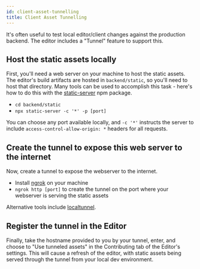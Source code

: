 ```yaml
---
id: client-asset-tunnelling
title: Client Asset Tunnelling
---
```


It's often useful to test local editor/client changes against the production
backend. The editor includes a "Tunnel" feature to support this.

## Host the static assets locally

First, you'll need a web server on your machine to host the static assets. The
editor's build artifacts are hosted in `backend/static`, so you'll need to host
that directory. Many tools can be used to accomplish this task - here's how to
do this with the [static-server](https://www.npmjs.com/package/static-server)
npm package.

- `cd backend/static`
- `npx static-server -c '*' -p [port]`

You can choose any port available locally, and `-c '*'` instructs the server to
include `access-control-allow-origin: *` headers for all requests.

## Create the tunnel to expose this web server to the internet

Now, create a tunnel to expose the webserver to the internet.

- Install [ngrok](https://ngrok.com) on your machine
- `ngrok http [port]` to create the tunnel on the port where your webserver is
  serving the static assets

Alternative tools include [localtunnel](https://localtunnel.me).

## Register the tunnel in the Editor

Finally, take the hostname provided to you by your tunnel, enter, and choose to
"Use tunneled assets" in the Contributing tab of the Editor's settings. This
will cause a refresh of the editor, with static assets being served through the
tunnel from your local dev environment.
